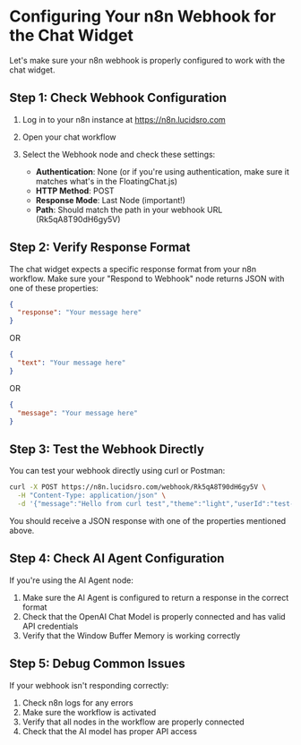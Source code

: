 # Configuring Your n8n Webhook for the Chat Widget

Let's make sure your n8n webhook is properly configured to work with the chat widget.

## Step 1: Check Webhook Configuration

1. Log in to your n8n instance at https://n8n.lucidsro.com
2. Open your chat workflow
3. Select the Webhook node and check these settings:

   - **Authentication**: None (or if you're using authentication, make sure it matches what's in the FloatingChat.js)
   - **HTTP Method**: POST
   - **Response Mode**: Last Node (important!)
   - **Path**: Should match the path in your webhook URL (Rk5qA8T90dH6gy5V)

## Step 2: Verify Response Format

The chat widget expects a specific response format from your n8n workflow. Make sure your "Respond to Webhook" node returns JSON with one of these properties:

```json
{
  "response": "Your message here"
}
```

OR

```json
{
  "text": "Your message here"
}
```

OR

```json
{
  "message": "Your message here"
}
```

## Step 3: Test the Webhook Directly

You can test your webhook directly using curl or Postman:

```bash
curl -X POST https://n8n.lucidsro.com/webhook/Rk5qA8T90dH6gy5V \
  -H "Content-Type: application/json" \
  -d '{"message":"Hello from curl test","theme":"light","userId":"test-user","source":"test"}'
```

You should receive a JSON response with one of the properties mentioned above.

## Step 4: Check AI Agent Configuration

If you're using the AI Agent node:

1. Make sure the AI Agent is configured to return a response in the correct format
2. Check that the OpenAI Chat Model is properly connected and has valid API credentials
3. Verify that the Window Buffer Memory is working correctly

## Step 5: Debug Common Issues

If your webhook isn't responding correctly:

1. Check n8n logs for any errors
2. Make sure the workflow is activated
3. Verify that all nodes in the workflow are properly connected
4. Check that the AI model has proper API access 